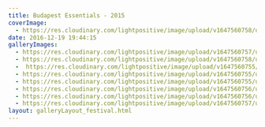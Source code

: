 ```yaml
---
title: Budapest Essentials - 2015
coverImage:
  - https://res.cloudinary.com/lightpositive/image/upload/v1647560758/uploads/Budapest%20Essentials%20-%202015/Bp-Ess-fesztival4.jpg
date: 2016-12-19 19:44:15
galleryImages: 
  - https://res.cloudinary.com/lightpositive/image/upload/v1647560757/uploads/Budapest%20Essentials%20-%202015/Bp-Ess-fesztival2.jpg
  - https://res.cloudinary.com/lightpositive/image/upload/v1647560758/uploads/Budapest%20Essentials%20-%202015/Bp-Ess-fesztival4.jpg
  -  https://res.cloudinary.com/lightpositive/image/upload/v1647560755/uploads/Budapest%20Essentials%20-%202015/00Bp-Ess-fesztival_uj.jpg
  - https://res.cloudinary.com/lightpositive/image/upload/v1647560755/uploads/Budapest%20Essentials%20-%202015/Bp-Ess-fesztival10.jpg
  - https://res.cloudinary.com/lightpositive/image/upload/v1647560755/uploads/Budapest%20Essentials%20-%202015/Bp-Ess-fesztival6.jpg
  - https://res.cloudinary.com/lightpositive/image/upload/v1647560756/uploads/Budapest%20Essentials%20-%202015/Bp-Ess-fesztival5.jpg
  - https://res.cloudinary.com/lightpositive/image/upload/v1647560756/uploads/Budapest%20Essentials%20-%202015/Bp-Ess-fesztival9.jpg
  - https://res.cloudinary.com/lightpositive/image/upload/v1647560757/uploads/Budapest%20Essentials%20-%202015/Bp-Ess-fesztival11.jpg
layout: galleryLayout_festival.html
---
```


